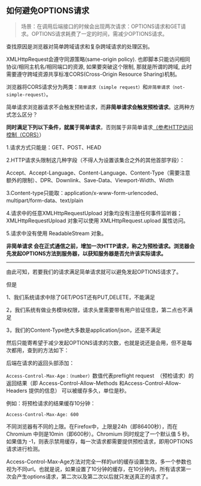 ## 如何避免OPTIONS请求   

> 场景：在调用后端接口的时候会出现两次请求：OPTIONS请求和GET请求。OPTIONS请求耗费了一定的时间，需减少OPTIONS请求。  

查找原因是浏览器对简单跨域请求和复杂跨域请求的处理区别。

XMLHttpRequest会遵守同源策略(same-origin policy). 也即脚本只能访问相同协议/相同主机名/相同端口的资源, 如果要突破这个限制, 那就是所谓的跨域, 此时需要遵守跨域资源共享标准CORS(Cross-Origin Resource Sharing)机制。

浏览器将CORS请求分为两类：`简单请求（simple request）`和`非简单请求（not-simple-request）`。

简单请求浏览器请求不会触发预检请求，而**非简单请求会触发预检请求**。这两种方式怎么区分？

**同时满足下列以下条件，就属于简单请求**，否则属于非简单请求[（参考HTTP访问控制（CORS）](https://developer.mozilla.org/zh-CN/docs/Web/HTTP/Access_control_CORS)）

1.请求方式只能是：GET、POST、HEAD

2.HTTP请求头限制这几种字段（不得人为设置该集合之外的其他首部字段）：

Accept、Accept-Language、Content-Language、Content-Type（需要注意额外的限制）、DPR、Downlink、Save-Data、Viewport-Width、Width

3.Content-type只能取：application/x-www-form-urlencoded、multipart/form-data、text/plain

4.请求中的任意XMLHttpRequestUpload 对象均没有注册任何事件监听器；XMLHttpRequestUpload 对象可以使用 XMLHttpRequest.upload 属性访问。

5.请求中没有使用 ReadableStream 对象。

**非简单请求 会在正式通信之前，增加一次HTTP请求，称之为预检请求。浏览器会先发起OPTIONS方法到服务器，以获知服务器是否允许该实际请求。**

-------------------------------------------------------------------------------------------------------

由此可知，若要我们的请求满足简单请求就可以避免发起OPTIONS请求了。

但是

1、我们系统请求中除了GET/POST还有PUT,DELETE，不能满足

2，我们系统有做业务模块权限，请求头里需要带有用户验证信息，第二点也不满足

3，我们的Content-Type绝大多数是application/json，还是不满足

然后只能寄希望于减少发起OPTIONS请求的次数，也就是说还是会用，但不是每次都用，查到的方法如下：

后端在请求的返回头部添加：

`Access-Control-Max-Age：（number）`数值代表preflight request  （预检请求）的返回结果（即 Access-Control-Allow-Methods 和Access-Control-Allow-Headers 提供的信息） 可以被缓存多久，单位是秒。

例如：将预检请求的结果缓存10分钟：

`Access-Control-Max-Age: 600`

不同浏览器有不同的上限。在Firefox中，上限是24h（即86400秒），而在Chromium 中则是10min（即600秒）。Chromium 同时规定了一个默认值 5 秒。
如果值为 -1，则表示禁用缓存，每一次请求都需要提供预检请求，即用OPTIONS请求进行检测。

Access-Control-Max-Age方法对完全一样的url的缓存设置生效，多一个参数也视为不同url。也就是说，如果设置了10分钟的缓存，在10分钟内，所有请求第一次会产生options请求，第二次以及第二次以后就只发送真正的请求了。